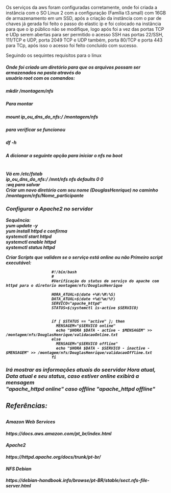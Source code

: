 Os serviços da aws foram configuradas corretamente, onde foi criada a instância com o SO Linux 2 com a configuração (Família t3.small) com 16GB de armazenamento em um SSD, após a criação da instância com o par de chaves já gerada foi feito o passo do elastic ip e foi colocado na instãncia para que o ip público não se modifique, logo após foi a vez das portas TCP e UDp serem abertas para ser permitido o acesso SSH nas portas 22/SSH, 111/TCP e UDP, porta 2049 TCP e UDP também, porta 80/TCP e porta 443 para TCp, após isso o acesso foi feito concluido com sucesso.

Seguindo os sequintes requisitos para o linux

  
  <h5> Onde foi criado um diretório para que os arquivos possam ser armazenados na pasta através do<br>
       usuário root com os comandos:<h5>
    
  <i>mkdir /montagem/nfs</i>
            
  <h5>Para montar<h5>
    <i>mount <b>ip_ou_dns_do_nfs</b>:/ /montagem/nfs</i>
  
  <h5>para verificar se funcionou<h5>
    <i>df -h</i>

  <h5>A dicionar a seguinte opção para iniciar o nfs no boot<h5><br>
    <i>Vá em <b>/etc/fstab<b></i><br>
    <i><b>ip_ou_dns_do_nfs</b>:/ /mnt/nfs nfs defaults 0 0</i><br>
    <i>:wq</i> para salvar<br>
    <i> Criar um novo diretório com seu nome (DouglasHenrique) no caminho /montagem/nfs/Nome_participante</i><br>
      
   <h3>Configurar o Apache2 no servidor</h3>
      <i> Sequência: </i><br>
      <i>yum update -y</i><br>
      <i>yum install httpd</i> e confirma<br>
      <i>systemctl start httpd</i><br>
      <i>systemctl enable httpd</i><br>
      <i>systemctl status httpd</i><br>
      
Criar Scripts que validem se o serviço está online ou não
Primeiro script executável:


                        #!/bin/bash
                        #
                        #Verificação do status de serviço do apache com httpd para o diretorio montagem/nfs/DouglasHenrique

                        HORA_ATUAL=$(date +%H:%M:%S)
                        DATA_ATUAL=$(date +%d/%m/%Y)
                        SERVICO="apache_httpd"
                        STATUS=$(systemctl is-active $SERVICO)


                        if [ $STATUS == "active" ]; then
                          MENSAGEM="$SERVICO online"
                          echo "$HORA $DATA - active - $MENSAGEM" >> /montagem/nfs/DouglasHenrique/validacaoOnline.txt
                        else
                          MENSAGEM="$SERVICO offline"
                          echo "$HORA $DATA - $SERVICO - inactive - $MENSAGEM" >> /montagem/nfs/DouglasHenrique/validacaoOffline.txt
                        fi
                        
                        
<h3> Irá mostrar as informações atuais do seervidor Hora atual, Data atual e seu status, caso estiver online exibirá a mensagem<br>
     <i>"apache_httpd online"</i> caso offline <i>"apache_httpd offline"</i> 
  
  
 <h2> Referências: <h2> 
 <h4> Amazon Web Services <h4>
 https://docs.aws.amazon.com/pt_br/index.html
   
 <h4> Apache2 <h4>
 https://httpd.apache.org/docs/trunk/pt-br/
   
 <h4> NFS Debian <h4>
 https://debian-handbook.info/browse/pt-BR/stable/sect.nfs-file-server.html
